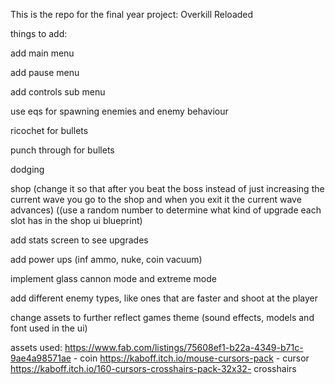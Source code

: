 This is the repo for the final year project: Overkill Reloaded

things to add:

add main menu

add pause menu

add controls sub menu 


use eqs for spawning enemies and enemy behaviour


ricochet for bullets

punch through for bullets

dodging 



shop (change it so that after you beat the boss instead of just increasing the current wave you go to the shop and when you exit it the current wave advances) ((use a random number to determine what kind of upgrade each slot has in the shop ui blueprint)



add stats screen to see upgrades

add power ups (inf ammo, nuke, coin vacuum)



implement glass cannon mode and extreme mode



add different enemy types, like ones that are faster and shoot at the player 



change assets to further reflect games theme (sound effects, models and font used in the ui)




assets used: 
https://www.fab.com/listings/75608ef1-b22a-4349-b71c-9ae4a98571ae - coin 
https://kaboff.itch.io/mouse-cursors-pack - cursor 
https://kaboff.itch.io/160-cursors-crosshairs-pack-32x32- crosshairs


